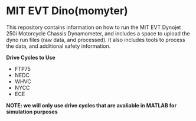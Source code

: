 # MIT EVT Dino(momyter)

This repository contains information on how to run the MIT EVT Dynojet 250i Motorcycle Chassis Dynamometer, and includes a space to upload the dyno run files (raw data, and processed). It also includes tools to process the data, and additional safety information.

**Drive Cycles to Use**
- FTP75
- NEDC
- WHVC
- NYCC
- ECE

**NOTE: we will only use drive cycles that are avaliable in MATLAB for simulation purposes**

